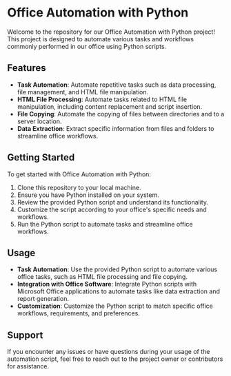 # Office Automation with Python

Welcome to the repository for our Office Automation with Python project! This project is designed to automate various tasks and workflows commonly performed in our office using Python scripts.

## Features

- **Task Automation**: Automate repetitive tasks such as data processing, file management, and HTML file manipulation.
- **HTML File Processing**: Automate tasks related to HTML file manipulation, including content replacement and script insertion.
- **File Copying**: Automate the copying of files between directories and to a server location.
- **Data Extraction**: Extract specific information from files and folders to streamline office workflows.

## Getting Started

To get started with Office Automation with Python:

1. Clone this repository to your local machine.
2. Ensure you have Python installed on your system.
3. Review the provided Python script and understand its functionality.
4. Customize the script according to your office's specific needs and workflows.
5. Run the Python script to automate tasks and streamline office workflows.

## Usage

- **Task Automation**: Use the provided Python script to automate various office tasks, such as HTML file processing and file copying.
- **Integration with Office Software**: Integrate Python scripts with Microsoft Office applications to automate tasks like data extraction and report generation.
- **Customization**: Customize the Python script to match specific office workflows, requirements, and preferences.

## Support

If you encounter any issues or have questions during your usage of the automation script, feel free to reach out to the project owner or contributors for assistance.
